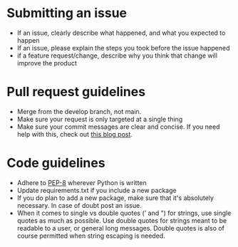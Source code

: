 # Submitting an issue

- If an issue, clearly describe what happened, and what you expected to happen
- If an issue, please explain the steps you took before the issue happened
- if a feature request/change, describe why you think that change will improve the product

# Pull request guidelines

- Merge from the develop branch, not main.
- Make sure your request is only targeted at a single thing
- Make sure your commit messages are clear and concise. If you need help with this, check out [this blog post](https://chris.beams.io/posts/git-commit/).

# Code guidelines

- Adhere to [PEP-8](https://www.python.org/dev/peps/pep-0008/) wherever Python is written
- Update requirements.txt if you include a new package 
- If you do plan to add a new package, make sure that it's absolutely necessary. In case of doubt post an issue.
- When it comes to single vs double quotes (' and ") for strings, use single quotes as much as possible. Use double 
quotes for strings meant to be readable to a user, or general long messages. Double quotes is also of course permitted 
when string escaping is needed.
